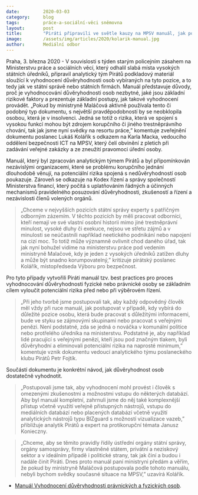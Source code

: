 ```yaml
---
date:         2020-03-03
category:     blog
tags:         práce-a-sociální-věci sněmovna
layout:       post
title:        "Piráti připravili ve světle kauzy na MPSV manuál, jak postupovat při výběru lidí do vysokých pozic"
image:        /assets/img/articles/2020/kolarik-manual.jpg
author:       Mediální odbor
--- 
```




Praha, 3. března 2020 - V souvislosti s týden starým policejním zásahem na Ministerstvu práce a sociálních věcí, který odhalil slabá místa vysokých státních úředníků, připravil analytický tým Pirátů podkladový materiál sloužící k vyhodnocení důvěryhodnosti osob vybíraných na tyto pozice, a to tedy jak ve státní správě nebo státních firmách. Manuál představuje důvody, proč je vyhodnocování důvěryhodnosti osob nezbytné, jaké jsou základní rizikové faktory a prezentuje základní postupy, jak takové vyhodnocení provádět. „Pokud by ministryně Maláčová aktivně používala tento či podobný typ dokumentu, s největší pravděpodobností by se neobklopila osobou, která je v insolvenci. Jedná se totiž o rizika, která ve spojení s vysokou funkcí mohou být zdrojem korupčního či jiného trestněprávního chování, tak jak jsme nyní svědky na resortu práce,” komentuje zveřejnění dokumentu poslanec Lukáš Kolářík s odkazem na Karla Macka, vedoucího oddělení bezpečnosti ICT na MPSV, který čelí obvinění z pletich při zadávání veřejné zakázky a ze zneužití pravomoci úřední osoby. 


Manuál, který byl zpracován analytickým týmem Pirátů a byl připomínkován nezávislými organizacemi, které se problému korupčního jednání dlouhodobě věnují, na potenciální rizika spojená s nedůvěryhodností osob poukazuje. Zároveň se odkazuje na Kodex řízení a správy společností Ministerstva financí, který počítá s uplatňováním řádných a účinných mechanismů pravidelného posuzování důvěryhodnosti, zkušeností a řízení a nezávislosti členů volených orgánů. 

> „Chceme v nejvyšších pozicích státní správy experty s patřičným odborným zázemím. V těchto pozicích by měli pracovat odborníci, kteří nemají ve své vlastní osobní historii mimo jiné trestněprávní minulost, vysoké dluhy či exekuce, nejsou ve střetu zájmů a v minulosti se neúčastnili například neetického podnikání nebo napojení na cizí moc. To totiž může významně ovlivnit chod daného úřad, tak jak nyní bohužel vidíme na ministerstvu práce pod vedením ministryně Malačové, kdy je jeden z vysokých úředníků zatížen dluhy a může být snadno korumpovatelný,” kritizuje pirátský poslanec Kolářík, místopředseda Výboru pro bezpečnost.


Pro tyto případy vytvořili Piráti manuál tzv. best practices pro proces vyhodnocování důvěryhodnosti fyzické nebo právnické osoby se základním cílem vyloučit potenciální rizika před nebo při výběrovém řízení. 

> „Při jeho tvorbě jsme postupovali tak, aby každý odpovědný člověk měl vždy při ruce manuál, jak postupovat v případě, kdy vybírá do důležité pozice osobu, která bude pracovat s důležitými informacemi, bude ve styku se zájmovými skupinami nebo pracovat s veřejnými penězi. Není podstatné, zda se jedná o nováčka v komunální politice nebo protřelého úředníka na ministerstvu. Podstatné je, aby například lidé pracující s veřejnými penězi, kteří jsou pod značným tlakem, byli důvěryhodní a eliminovali potenciální rizika na naprosté minimum,” komentuje vznik dokumentu vedoucí analytického týmu poslaneckého klubu Pirátů Petr Fojtík.


Součástí dokumentu je konkrétní návod, jak důvěryhodnost osob dostatečně vyhodnotit. 

> „Postupovali jsme tak, aby vyhodnocení mohl provést i člověk s omezenými zkušenostmi a možnostmi vstupu do některých databází. Aby byl manuál kompletní, zahrnuli jsme do něj také komplexnější přístup včetně využití veřejně přístupných nástrojů, vstupu do mediálních databází nebo placených databází včetně využití analytických nástrojů typu BIZguard s možností vizualizace vazeb,” přibližuje analytik Pirátů a expert na protikorupční témata Janusz Konieczny. 


> „Chceme, aby se těmito pravidly řídily ústřední orgány státní správy, orgány samosprávy, firmy vlastněné státem, privátní a neziskový sektor a v ideálním případě i politické strany, tak jak činí a budou i nadále činit Piráti. Dnes proto manuál paní ministryni předám a věřím, že pokud by ministryně Maláčová postupovala podle tohoto manuálu, nebyli bychom svědky současné situace na MPSV,” uzavírá Kolářík. 


* [Manuál Vyhodnocení důvěryhodnosti právnických a fyzických osob](http://pirati.cz/assets/pdf/mpsv-manual-dobra-praxe.pdf).
